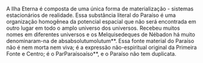 ﻿A Ilha Eterna é composta de uma única forma de materialização - sistemas estacionários de realidade. Essa substância literal do Paraíso é uma organização homogênea da potencial espacial que não será encontrada em outro lugar em todo o amplo universo dos universos. Recebeu muitos nomes em diferentes universos e os Melquisedeques de Nébadon há muito denominaram-na de absabsolutumolutum**. Essa fonte material do Paraíso não é nem morta nem viva; é a expressão não-espiritual original da Primeira Fonte e Centro; é o ParParaísoaíso**, e o Paraíso não tem duplicata.